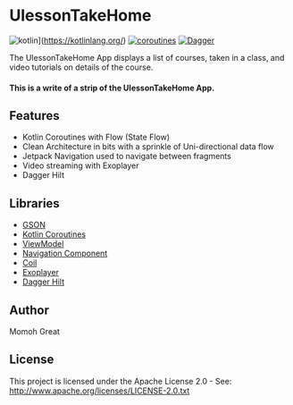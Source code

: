 # UlessonTakeHome

![kotlin](https://img.shields.io/badge/Kotlin-1.4.xx-blue)](https://kotlinlang.org/) [![coroutines](https://img.shields.io/badge/Kotlin-Coroutines-orange)](https://developer.android.com/kotlin/coroutines) [![Dagger](https://img.shields.io/badge/Dagger-Hilt-orange)](https://dagger.dev/hilt)

The UlessonTakeHome App displays a list of courses, taken in a class, and video tutorials on details of the course.

#### This is a write of a strip of the UlessonTakeHome App.

## Features
* Kotlin Coroutines with Flow (State Flow)
* Clean Architecture in bits with a sprinkle of Uni-directional data flow
* Jetpack Navigation used to navigate between fragments
* Video streaming with Exoplayer
* Dagger Hilt



## Libraries
*   [GSON](https://sites.google.com/site/gson/)
*   [Kotlin Coroutines](https://github.com/Kotlin/kotlinx.coroutines)
*   [ViewModel](https://developer.android.com/topic/libraries/architecture/viewmodel)
*   [Navigation Component](https://developer.android.com/guide/navigation)
*   [Coil](https://github.com/coil-kt/coil)
*   [Exoplayer](https://github.com/google/ExoPlayer)
*   [Dagger Hilt](https://dagger.dev/hilt)


## Author
Momoh Great

## License
This project is licensed under the Apache License 2.0 - See: http://www.apache.org/licenses/LICENSE-2.0.txt

